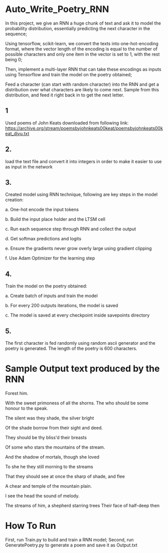 # Auto_Write_Poetry_RNN

In this project, we give an RNN a huge chunk of text and ask it to model the probability distribution, essentially predicting the next character in the sequence;

Using tensorflow, scikit-learn, we convert the texts into one-hot-encoding format, where the vector length of the encoding is equal to the number of possible characters and only one item in the vector is set to 1, with the rest being 0;

Then, implement a multi-layer RNN that can take these encodings as inputs using Tensorflow and train the model on the poetry obtained;

Feed a character (can start with random character) into the RNN and get a distribution over what characters are likely to come next. Sample from this distribution, and feed it right back in to get the next letter. 

## 1

Used poems of John Keats downloaded from following link: 
https://archive.org/stream/poemsbyjohnkeats00keat/poemsbyjohnkeats00keat_djvu.txt
 
## 2.

load the text file and convert it into integers in order to make it easier to use as input in the network

## 3.

Created model using RNN technique, following are key steps in the model creation:

a.	One-hot encode the input tokens

b.	Build the input place holder and the LTSM cell

c.	Run each sequence step through RNN and collect the output

d.	Get softmax predictions and logits

e.	Ensure the gradients never grow overly large using gradient clipping

f.	Use Adam Optimizer for the learning step

## 4.

Train the model on the poetry obtained:

a.	Create batch of inputs and train the model

b.	For every 200 outputs iterations, the model is saved

c.	The model is saved at every checkpoint inside savepoints directory

## 5.

The first character is fed randomly using random ascii generator and the poetry is generated. The length of the poetry is 600 characters.


# Sample Output text produced by the RNN

Forest him. 

With the sweet primoness of all the shorns. 
The who should be some honour to the speak. 

The silent was they shade, the silver bright 

Of the shade borrow from their sight and deed. 

They should be thy bliss'd their breasts 

Of some who stars the mountains of the stream. 

And the shadow of mortals, though she loved 

To she he they still morning to the streams 

That they should see at once the sharp of shade, and flee 

A chear and temple of the mountain plain. 

I see the head the sound of melody. 

The streams of him, a shepherd starring trees 
Their face of half-deep then


# How To Run
First, run Train.py to build and train a RNN model;
Second, run GeneratePoetry.py to generate a poem and save it as Output.txt
